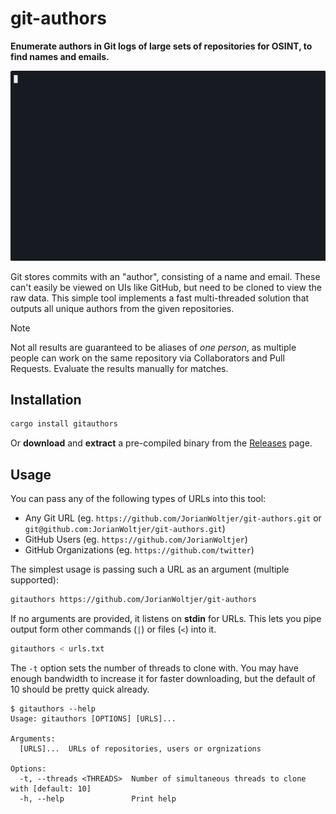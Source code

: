 # git-authors

**Enumerate authors in Git logs of large sets of repositories for OSINT, to find names and emails.**

![Demonstration of getting authors from JorianWoltjer's repositories](docs/demo.gif)

Git stores commits with an "author", consisting of a name and email. These can't easily be viewed on UIs like GitHub, but need to be cloned to view the raw data. This simple tool implements a fast multi-threaded solution that outputs all unique authors from the given repositories.

> [!NOTE]   
> Not all results are guaranteed to be aliases of *one person*, as multiple people can work on the same repository via Collaborators and Pull Requests. Evaluate the results manually for matches.

## Installation

```bash
cargo install gitauthors
```

Or **download** and **extract** a pre-compiled binary from the [Releases](https://github.com/JorianWoltjer/git-authors/releases) page.

## Usage

You can pass any of the following types of URLs into this tool:

* Any Git URL (eg. `https://github.com/JorianWoltjer/git-authors.git` or `git@github.com:JorianWoltjer/git-authors.git`)
* GitHub Users (eg. `https://github.com/JorianWoltjer`)
* GitHub Organizations (eg. `https://github.com/twitter`)

The simplest usage is passing such a URL as an argument (multiple supported):

```bash
gitauthors https://github.com/JorianWoltjer/git-authors
```

If no arguments are provided, it listens on **stdin** for URLs. This lets you pipe output form other commands (`|`) or files (`<`) into it.

```bash
gitauthors < urls.txt
```

The `-t` option sets the number of threads to clone with. You may have enough bandwidth to increase it for faster downloading, but the default of 10 should be pretty quick already.

```shell
$ gitauthors --help
Usage: gitauthors [OPTIONS] [URLS]...

Arguments:
  [URLS]...  URLs of repositories, users or orgnizations

Options:
  -t, --threads <THREADS>  Number of simultaneous threads to clone with [default: 10]
  -h, --help               Print help
```
